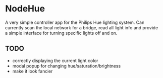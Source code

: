 # NodeHue

A very simple controller app for the Philips Hue lighting system. Can currently scan the local network for a bridge, 
read all light info and provide a simple interface for turning specific lights off and on.

## TODO

- correctly displaying the current light color
- modal popup for changing hue/saturation/brightness
- make it look fancier
